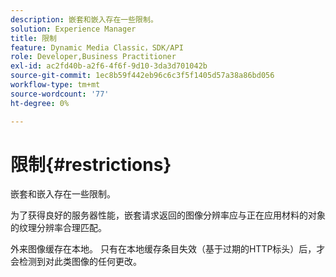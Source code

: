 ```yaml
---
description: 嵌套和嵌入存在一些限制。
solution: Experience Manager
title: 限制
feature: Dynamic Media Classic，SDK/API
role: Developer,Business Practitioner
exl-id: ac2fd40b-a2f6-4f6f-9d10-3da3d701042b
source-git-commit: 1ec8b59f442eb96c6c3f5f1405d57a38a86bd056
workflow-type: tm+mt
source-wordcount: '77'
ht-degree: 0%

---
```


# 限制{#restrictions}

嵌套和嵌入存在一些限制。

为了获得良好的服务器性能，嵌套请求返回的图像分辨率应与正在应用材料的对象的纹理分辨率合理匹配。

外来图像缓存在本地。 只有在本地缓存条目失效（基于过期的HTTP标头）后，才会检测到对此类图像的任何更改。
